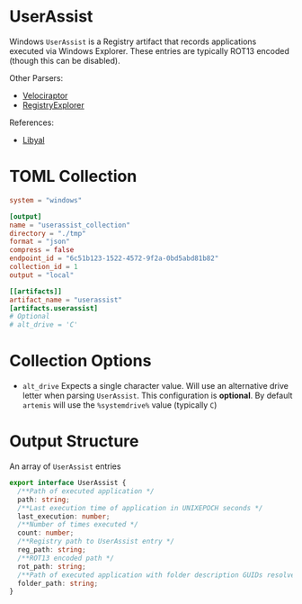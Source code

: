 # UserAssist

Windows `UserAssist` is a Registry artifact that records applications executed
via Windows Explorer. These entries are typically ROT13 encoded (though this can
be disabled).

Other Parsers:

- [Velociraptor](https://docs.velociraptor.app/artifact_references/pages/windows.registry.userassist/)
- [RegistryExplorer](https://ericzimmerman.github.io)

References:

- [Libyal](https://winreg-kb.readthedocs.io/en/latest/sources/explorer-keys/User-assist.html)

# TOML Collection

```toml
system = "windows"

[output]
name = "userassist_collection"
directory = "./tmp"
format = "json"
compress = false
endpoint_id = "6c51b123-1522-4572-9f2a-0bd5abd81b82"
collection_id = 1
output = "local"

[[artifacts]]
artifact_name = "userassist"
[artifacts.userassist]
# Optional
# alt_drive = 'C'
```

# Collection Options

- `alt_drive` Expects a single character value. Will use an alternative drive
  letter when parsing `UserAssist`. This configuration is **optional**. By
  default `artemis` will use the `%systemdrive%` value (typically `C`)

# Output Structure

An array of `UserAssist` entries

```typescript
export interface UserAssist {
  /**Path of executed application */
  path: string;
  /**Last execution time of application in UNIXEPOCH seconds */
  last_execution: number;
  /**Number of times executed */
  count: number;
  /**Registry path to UserAssist entry */
  reg_path: string;
  /**ROT13 encoded path */
  rot_path: string;
  /**Path of executed application with folder description GUIDs resolved */
  folder_path: string;
}
```
